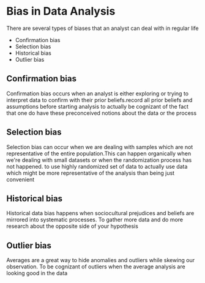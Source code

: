 # Bias in Data Analysis
There are several types of biases that an analyst can deal with in regular life
* Confirmation bias
* Selection bias
* Historical bias
* Outlier bias

## Confirmation bias
Confirmation bias occurs when an analyst is either exploring or trying to interpret data to confirm with their prior beliefs.record all prior beliefs and assumptions before starting analysis to actually be cognizant of the fact that one do have these preconceived notions about the data or the process
## Selection bias
Selection bias can occur when we are dealing with samples which are not representative of the entire population.This can happen organically when we're dealing with small datasets or when the randomization process has not happened. to use highly randomized set of data to actually use data which might be more representative of the analysis than being just convenient
## Historical bias
Historical data bias happens when sociocultural prejudices and beliefs are mirrored into systematic processes. To gather more data and do more research about the opposite side of your hypothesis
## Outlier bias
Averages are a great way to hide anomalies and outliers while skewing our observation. To be cognizant of outliers when the average analysis  are looking good in the data
